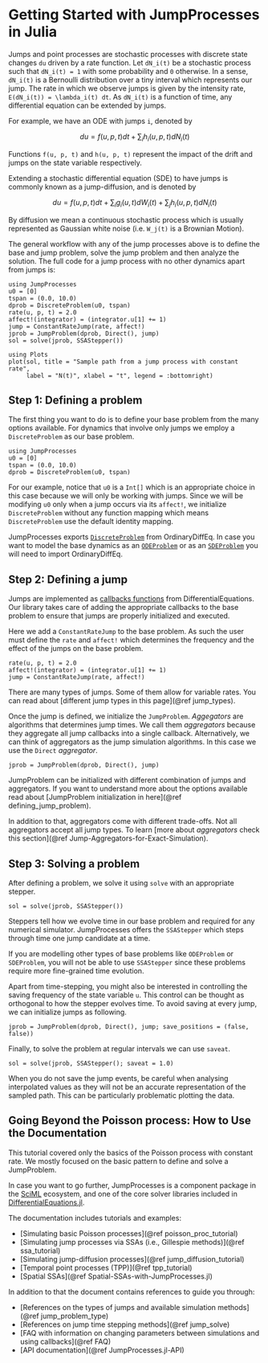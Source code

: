# Getting Started with JumpProcesses in Julia

Jumps and point processes are stochastic processes with discrete state changes
``du`` driven by a rate function. Let ``dN_i(t)`` be a stochastic process such
that ``dN_i(t) = 1`` with some probability and ``0`` otherwise. In a sense,
``dN_i(t)`` is a Bernoulli distribution over a tiny interval which represents
our jump. The rate in which we observe jumps is given by the intensity rate,
``E(dN_i(t)) = \lambda_i(t) dt``. As ``dN_i(t)`` is a function of time, any
differential equation can be extended by jumps.

For example, we have an ODE with jumps ``i``, denoted by

```math
du = f(u,p,t)dt + \sum_{i} h_i(u,p,t) dN_i(t) 
```

Functions ``f(u, p, t)`` and ``h(u, p, t)`` represent the impact of the drift and
jumps on the state variable respectively.

Extending a stochastic differential equation (SDE) to have jumps is commonly
known as a jump-diffusion, and is denoted by

```math
du = f(u,p,t)dt + \sum_{i}g_i(u,t)dW_i(t) + \sum_{j}h_i(u,p,t)dN_i(t)
```

By diffusion we mean a continuous stochastic process which is usually
represented as Gaussian white noise (i.e. ``W_j(t)`` is a Brownian Motion).

The general workflow with any of the jump processes above is to define the base
and jump problem, solve the jump problem and then analyze the solution. The full
code for a jump process with no other dynamics apart from jumps is:

```@example ex0
using JumpProcesses
u0 = [0]
tspan = (0.0, 10.0)
dprob = DiscreteProblem(u0, tspan)
rate(u, p, t) = 2.0
affect!(integrator) = (integrator.u[1] += 1)
jump = ConstantRateJump(rate, affect!)
jprob = JumpProblem(dprob, Direct(), jump)
sol = solve(jprob, SSAStepper())

using Plots
plot(sol, title = "Sample path from a jump process with constant rate",
     label = "N(t)", xlabel = "t", legend = :bottomright)
```

## Step 1: Defining a problem

The first thing you want to do is to define your base problem from the many
options available. For dynamics that involve only jumps we employ
a `DiscreteProblem` as our base problem.

```@example ex0
using JumpProcesses
u0 = [0]
tspan = (0.0, 10.0)
dprob = DiscreteProblem(u0, tspan)
```

For our example, notice that `u0` is a `Int[]` which is an appropriate choice in
this case because we will only be working with jumps. Since we will be modifying
`u0` only when a jump occurs via its `affect!`, we initialize `DiscreteProblem`
without any function mapping which means `DiscreteProblem` use the default
identity mapping.

JumpProcesses exports
[`DiscreteProblem`](https://docs.sciml.ai/DiffEqDocs/stable/types/discrete_types/)
from OrdinaryDiffEq. In case you want
to model the base dynamics as an
[`ODEProblem`](https://docs.sciml.ai/DiffEqDocs/stable/types/ode_types/) or as
an [`SDEProblem`](https://docs.sciml.ai/DiffEqDocs/stable/types/sde_types/)
you will need to import
OrdinaryDiffEq.

## Step 2: Defining a jump

Jumps are implemented as [callbacks
functions](https://docs.sciml.ai/DiffEqDocs/stable/features/callback_functions/)
from DifferentialEquations. Our library takes care of adding the appropriate
callbacks to the base problem to ensure that jumps are properly initialized and
executed.

Here we add a `ConstantRateJump` to the base problem. As such the user must
define the `rate` and `affect!` which determines the frequency and the effect of
the jumps on the base problem.

```@example ex0
rate(u, p, t) = 2.0
affect!(integrator) = (integrator.u[1] += 1)
jump = ConstantRateJump(rate, affect!)
```

There are many types of jumps. Some of them allow for variable rates. You can
read about [different jump types in this page](@ref jump_types).

Once the jump is defined, we initialize the `JumpProblem`. _Aggegators_ are
algorithms that determines jump times. We call them _aggregators_ because they
aggregate all jump callbacks into a single callback. Alternatively, we can think
of aggregators as the jump simulation algorithms. In this case we use the
`Direct` _aggregator_.

```@example ex0
jprob = JumpProblem(dprob, Direct(), jump)
```

JumpProblem can be initialized with different combination of jumps and
aggregators. If you want to understand more about the options available read
about [JumpProblem initialization in here](@ref defining_jump_problem).

In addition to that, aggregators come with different trade-offs. Not all
aggregators accept all jump types. To learn [more about _aggregators_ check this
section](@ref Jump-Aggregators-for-Exact-Simulation).

## Step 3: Solving a problem

After defining a problem, we solve it using `solve` with an appropriate stepper.

```@example ex0
sol = solve(jprob, SSAStepper())
```

Steppers tell how we evolve time in our base problem and required for any
numerical simulator. JumpProcesses offers the `SSAStepper` which steps through
time one jump candidate at a time.

If you are modelling other types of base problems like `ODEProblem` or
`SDEProblem`, you will not be able to use `SSAStepper` since these problems
require more fine-grained time evolution.

Apart from time-stepping, you might also be interested in controlling the saving
frequency of the state variable `u`. This control can be thought as orthogonal
to how the stepper evolves time. To avoid saving at every jump, we can
initialize jumps as following.

```@example ex0
jprob = JumpProblem(dprob, Direct(), jump; save_positions = (false, false))
```

Finally, to solve the problem at regular intervals we can use `saveat`.

```@example ex0
sol = solve(jprob, SSAStepper(); saveat = 1.0)
```

When you do not save the jump events, be careful when analysing interpolated
values as they will not be an accurate representation of the sampled path. This
can be particularly problematic plotting the data.

## Going Beyond the Poisson process: How to Use the Documentation

This tutorial covered only the basics of the Poisson process with constant rate.
We mostly focused on the basic pattern to define and solve a JumpProblem.

In case you want to go further, JumpProcesses is a component package in the
[SciML](https://sciml.ai/) ecosystem, and one of the core solver libraries
included in
[DifferentialEquations.jl](https://docs.sciml.ai/DiffEqDocs/stable/).

The documentation includes tutorials and examples:

  - [Simulating basic Poisson processes](@ref poisson_proc_tutorial)
  - [Simulating jump processes via SSAs (i.e., Gillespie methods)](@ref ssa_tutorial)
  - [Simulating jump-diffusion processes](@ref jump_diffusion_tutorial)
  - [Temporal point processes (TPP)](@ref tpp_tutorial)
  - [Spatial SSAs](@ref Spatial-SSAs-with-JumpProcesses.jl)

In addition to that the document contains references to guide you through:

  - [References on the types of jumps and available simulation methods](@ref jump_problem_type)
  - [References on jump time stepping methods](@ref jump_solve)
  - [FAQ with information on changing parameters between simulations and using callbacks](@ref FAQ)
  - [API documentation](@ref JumpProcesses.jl-API)
